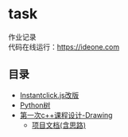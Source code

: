 # task

作业记录  
代码在线运行：https://ideone.com

## 目录

* [Instantclick.js改版](//github.com/XinRoom/task/blob/master/js/instantclick.js)
* [Python树](//github.com/XinRoom/task/blob/master/python/tree.py)
* [第一次c++课程设计-Drawing](//github.com/XinRoom/task/tree/master/c++/curriculum_design_first)
    * [项目文档(含思路)](//github.com/XinRoom/task/blob/master/c++/curriculum_design_first/README.md)